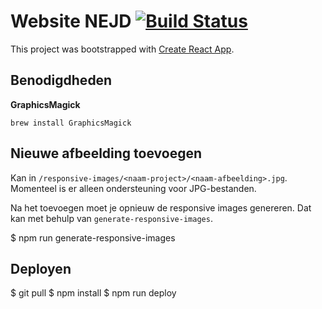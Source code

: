 Website NEJD [![Build Status](https://travis-ci.com/Voles/website-nejd.svg?branch=master)](https://travis-ci.com/Voles/website-nejd)
============

This project was bootstrapped with [Create React App](https://github.com/facebookincubator/create-react-app).

## Benodigdheden

**GraphicsMagick**

`brew install GraphicsMagick`

## Nieuwe afbeelding toevoegen

Kan in `/responsive-images/<naam-project>/<naam-afbeelding>.jpg`.
Momenteel is er alleen ondersteuning voor JPG-bestanden.

Na het toevoegen moet je opnieuw de responsive images genereren.
Dat kan met behulp van `generate-responsive-images`.

$ npm run generate-responsive-images

## Deployen

$ git pull
$ npm install
$ npm run deploy
